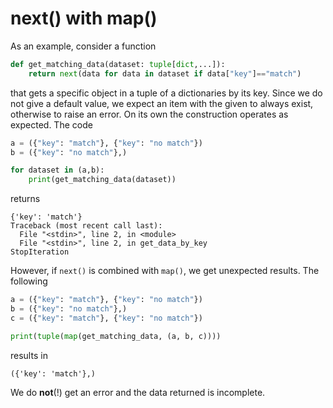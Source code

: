 
# next() with map()

As an example, consider a function
```python
def get_matching_data(dataset: tuple[dict,...]):
    return next(data for data in dataset if data["key"]=="match")
```
that gets a specific object in a tuple of a dictionaries by its key. Since we do not give a default value, we expect an item with the given to always exist, otherwise to raise an error. On its own the construction operates as expected. The code

```python
a = ({"key": "match"}, {"key": "no match"})
b = ({"key": "no match"},)

for dataset in (a,b):
    print(get_matching_data(dataset))
```
returns
``` 
{'key': 'match'}
Traceback (most recent call last):
  File "<stdin>", line 2, in <module>
  File "<stdin>", line 2, in get_data_by_key
StopIteration
```
However, if `next()` is combined with `map()`, we get unexpected results. The following
```python
a = ({"key": "match"}, {"key": "no match"})
b = ({"key": "no match"},)
c = ({"key": "match"}, {"key": "no match"})

print(tuple(map(get_matching_data, (a, b, c))))
```
results in 
```
({'key': 'match'},)
```
We do **not**(!) get an error and the data returned is incomplete.


